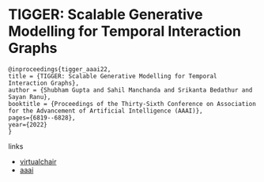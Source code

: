 # TIGGER: Scalable Generative Modelling for Temporal Interaction Graphs

```
@inproceedings{tigger_aaai22,
title = {TIGGER: Scalable Generative Modelling for Temporal Interaction Graphs},
author = {Shubham Gupta and Sahil Manchanda and Srikanta Bedathur and Sayan Ranu},
booktitle = {Proceedings of the Thirty-Sixth Conference on Association for the Advancement of Artificial Intelligence (AAAI)},
pages={6819--6828},
year={2022}
}
```

links
- [virtualchair](https://aaai-2022.virtualchair.net/poster_aaai7782)
- [aaai](https://ojs.aaai.org/index.php/AAAI/article/view/20638)
